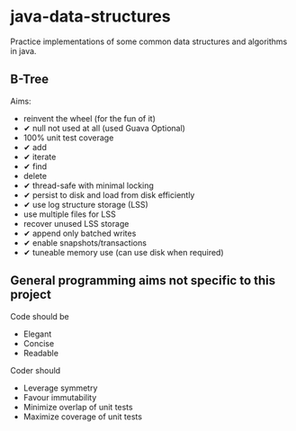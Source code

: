 java-data-structures
====================

Practice implementations of some common data structures and algorithms in java.

B-Tree
---------------
Aims:
* reinvent the wheel (for the fun of it)
* &#10004; null not used at all (used Guava Optional)
* 100% unit test coverage
* &#10004; add
* &#10004;  iterate
* &#10004; find
* delete
* &#10004; thread-safe with minimal locking
* &#10004; persist to disk and load from disk efficiently
* &#10004; use log structure storage (LSS)
* use multiple files for LSS
* recover unused LSS storage
* &#10004; append only batched writes
* &#10004; enable snapshots/transactions
* &#10004; tuneable memory use (can use disk when required)

General programming aims not specific to this project
------------------------------------------------------
Code should be
* Elegant
* Concise
* Readable

Coder should
* Leverage symmetry
* Favour immutability
* Minimize overlap of unit tests
* Maximize coverage of unit tests





